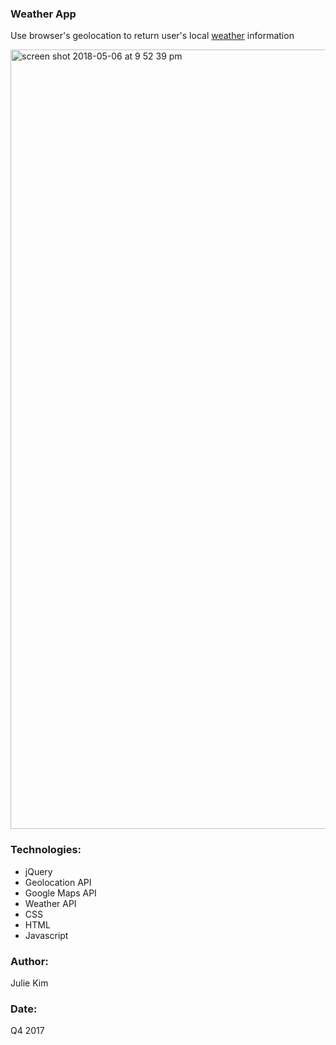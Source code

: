 ### Weather App 
Use browser's geolocation to return user's local <a href="https://joulay.github.io/WeatherApp/">weather</a> information

<img width="1247" alt="screen shot 2018-05-06 at 9 52 39 pm" src="https://user-images.githubusercontent.com/24361293/39685695-352afe92-5179-11e8-9199-c137057f33ef.png">

### Technologies: 
- jQuery
- Geolocation API
- Google Maps API
- Weather API
- CSS
- HTML 
- Javascript

### Author: 
Julie Kim

### Date: 
Q4 2017
